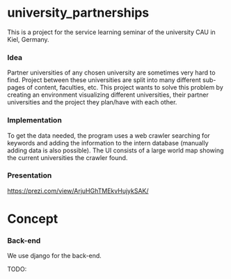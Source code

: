 # university_partnerships
This is a project for the service learning seminar of the university CAU in Kiel, Germany.

### Idea

Partner universities of any chosen university are sometimes very hard to find. Project between these universities are split into many different sub-pages of content, faculties, etc. This project wants to solve this problem by creating an environment visualizing different universities, their partner universities and the project they plan/have with each other. 

### Implementation

To get the data needed, the program uses a web crawler searching for keywords and adding the information to the intern database (manually adding data is also possible). The UI consists of a large world map showing the current universities the crawler found.

### Presentation

https://prezi.com/view/ArjuHGhTMEkvHujykSAK/

# Concept

### Back-end

We use django for the back-end.

TODO:
